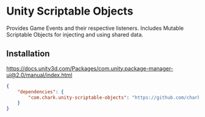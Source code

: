 # Unity Scriptable Objects
Provides Game Events and their respective listeners. Includes Mutable Scriptable Objects for injecting and using shared data.

## Installation
<https://docs.unity3d.com/Packages/com.unity.package-manager-ui@2.0/manual/index.html>

```json
{
    "dependencies": {
        "com.chark.unity-scriptable-objects": "https://github.com/chark/unity-scriptable-objects.git#upm"
    }
}
```
